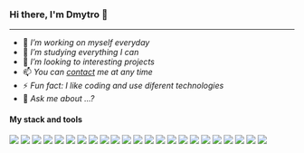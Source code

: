 ### Hi there, I'm Dmytro 👋

---

- 🔭 _I’m working on myself everyday_
- 🌱 _I’m studying everything I can_
- 👯 _I’m looking to interesting projects_
- 📫 _You can [contact](mailto:dmytro.khomenko.it@gmail.com) me at any time_
- ⚡ _Fun fact: I like coding and use diferent technologies_
- 💬 _Ask me about ...?_

#### My stack and tools
![](https://camo.githubusercontent.com/e45402ced4c9940de36b124c27619d2f2fbdf16ab131d59e047e8a42a8248721/68747470733a2f2f696d672e736869656c64732e696f2f62616467652f6769742d3164316431643f7374796c653d666f722d7468652d6261646765266c6f676f3d476974) ![](https://camo.githubusercontent.com/40c22cef4292fbda525f6701926dd9724f1ace7afd4ba3e17adf2eae94cdd979/68747470733a2f2f696d672e736869656c64732e696f2f62616467652f4769746875622d3164316431643f7374796c653d666f722d7468652d6261646765266c6f676f3d476974487562)
![](https://camo.githubusercontent.com/41e6a7d54ca80beab85779217bc9191d8ed3db29a435c1edbb8055012304d779/68747470733a2f2f696d672e736869656c64732e696f2f62616467652f48544d4c352d3164316431643f7374796c653d666f722d7468652d6261646765266c6f676f3d48544d4c35) ![](https://camo.githubusercontent.com/21d8e4fe7f26ea31bfa570a208af36e13b9702dd2a3a78661f14db7c9e6366ae/68747470733a2f2f696d672e736869656c64732e696f2f62616467652f435353332d3164316431643f7374796c653d666f722d7468652d6261646765266c6f676f3d43535333) ![](https://camo.githubusercontent.com/14bac2f18fb3d753f797748aad8c00e134ad7bd8fb43e9673d8148048b247af2/68747470733a2f2f696d672e736869656c64732e696f2f62616467652f42454d2d3164316431643f7374796c653d666f722d7468652d6261646765266c6f676f3d5920436f6d62696e61746f72) ![](https://camo.githubusercontent.com/54959ea822d9082628a69eb62a2bd8bea064ffdde7cb919668f8fc973920134d/68747470733a2f2f696d672e736869656c64732e696f2f62616467652f534153532d3164316431643f7374796c653d666f722d7468652d6261646765266c6f676f3d53617373) ![](https://camo.githubusercontent.com/15859dc8ca3de88524b20e4afc60456dd962b383e8493868b67e0db32b633137/68747470733a2f2f696d672e736869656c64732e696f2f62616467652f4669676d612d3164316431643f7374796c653d666f722d7468652d6261646765266c6f676f3d4669676d61) ![](https://camo.githubusercontent.com/9c51f9f89664858e944b1c6f989b7254ac0c9ea6a07be34aa2b2e7062903f234/68747470733a2f2f696d672e736869656c64732e696f2f62616467652f5461696c77696e646373732d3164316431643f7374796c653d666f722d7468652d6261646765266c6f676f3d5461696c77696e64637373)
![](https://camo.githubusercontent.com/d06d7567c30891d5073701d40a86c015217af2494033071dd8e4827bd11f25b0/68747470733a2f2f696d672e736869656c64732e696f2f62616467652f4a6176617363726970742d3164316431643f7374796c653d666f722d7468652d6261646765266c6f676f3d4a617661536372697074) ![](https://camo.githubusercontent.com/c173e940c4c2546a453ba5dd3194502085d61350942037c0227db93601577757/68747470733a2f2f696d672e736869656c64732e696f2f62616467652f52656163742d3164316431643f7374796c653d666f722d7468652d6261646765266c6f676f3d5265616374) ![](https://camo.githubusercontent.com/38af82bf88d7a87670dc2ea0921baec67a0ea4b12f0c458a1b0484ae51bbefff/68747470733a2f2f696d672e736869656c64732e696f2f62616467652f526561637420486f6f6b732d3164316431643f7374796c653d666f722d7468652d6261646765266c6f676f3d5265616374) ![](https://camo.githubusercontent.com/caf2d0a65d0c90587a528241b858d83c73c1d51cd64bab125de4497a1ebf0d5c/68747470733a2f2f696d672e736869656c64732e696f2f62616467652f52656475782d3164316431643f7374796c653d666f722d7468652d6261646765266c6f676f3d5265647578) ![](https://camo.githubusercontent.com/97dea0da8c0e351af097ca09628a36e402e5dcc3c67bc5c99084ae85d9a68aab/68747470733a2f2f696d672e736869656c64732e696f2f62616467652f526564757820506572736973742d3164316431643f7374796c653d666f722d7468652d6261646765266c6f676f3d5265647578) ![](https://camo.githubusercontent.com/e3550aba444dc9cebb913383435d59e1fdd1a3c8c631796d7264e18edfca780e/68747470733a2f2f696d672e736869656c64732e696f2f62616467652f52657374204150492d3164316431643f7374796c653d666f722d7468652d6261646765)
![](https://camo.githubusercontent.com/37d9f28bf210bca537ba234d728f25259a5106823f59e8722e28400de29203df/68747470733a2f2f696d672e736869656c64732e696f2f62616467652f5765627061636b2d3164316431643f7374796c653d666f722d7468652d6261646765266c6f676f3d5765627061636b) ![](https://camo.githubusercontent.com/7d337328292a86113bc8bb487bbda94678dc10a798a462bed1fc59a34d202662/68747470733a2f2f696d672e736869656c64732e696f2f62616467652f50617263656c2d3164316431643f7374796c653d666f722d7468652d6261646765266c6f676f3d5765627061636b) ![](https://camo.githubusercontent.com/340db33e1d9071fb4174c8945e8586c8ce468110e2175eabee62683c7b8d0ee5/68747470733a2f2f696d672e736869656c64732e696f2f62616467652f47756c702d3164316431643f7374796c653d666f722d7468652d6261646765266c6f676f3d67756c70) ![](https://camo.githubusercontent.com/9c1ed87e9f96dba4ff571a5a125eaa49f47090faed9c795fdb64b448d4fc4d02/68747470733a2f2f696d672e736869656c64732e696f2f62616467652f6e706d2d3164316431643f7374796c653d666f722d7468652d6261646765266c6f676f3d6e706d) ![](https://camo.githubusercontent.com/f5b6fc1d3ffb44a18c700076199c2798d4ede3dfa5d16619e24c194330c61e44/68747470733a2f2f696d672e736869656c64732e696f2f62616467652f7961726e2d3164316431643f7374796c653d666f722d7468652d6261646765266c6f676f3d5961726e)
![](https://camo.githubusercontent.com/874056b3629b35fbfa63e7c900dfb0f6a0b505f8d32a49e7996953d99bc190d8/68747470733a2f2f696d672e736869656c64732e696f2f62616467652f4e6f64656a732d3164316431643f7374796c653d666f722d7468652d6261646765266c6f676f3d4e6f64652e6a73) ![](https://camo.githubusercontent.com/7a389ec0602324f4ba11c87813e764ac4220263b1c8bc87db7d60fb0824119f4/68747470733a2f2f696d672e736869656c64732e696f2f62616467652f4d6f6e676f44422d3164316431643f7374796c653d666f722d7468652d6261646765266c6f676f3d4d6f6e676f4442) ![](https://camo.githubusercontent.com/208ad0bf5786cd2812f4743766431a504be0272bd52b48fced592041d07feb6c/68747470733a2f2f696d672e736869656c64732e696f2f62616467652f4e65746c6966792d3164316431643f7374796c653d666f722d7468652d6261646765266c6f676f3d4e65746c696679) ![](https://camo.githubusercontent.com/39f00d40a4ecede739dbe6df608f249c3612d5a3f12f1dc0d045d7aa3a503427/68747470733a2f2f696d672e736869656c64732e696f2f62616467652f4865726f6b752d3164316431643f7374796c653d666f722d7468652d6261646765266c6f676f3d4865726f6b75)
